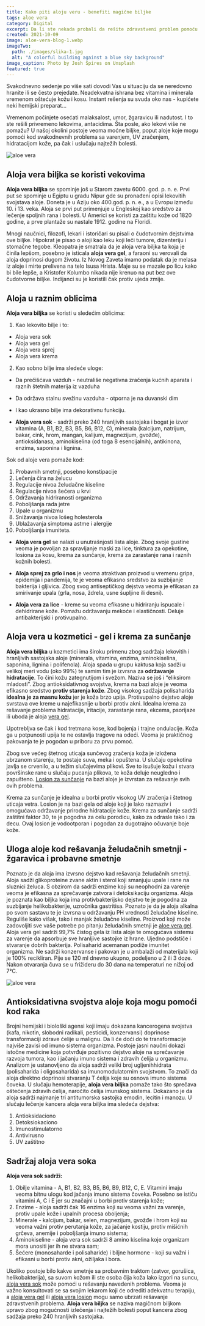 ```yaml
---
title: Kako piti aloju veru - benefiti magične biljke
tags: aloe vera
category: Digital
excerpt: Da li ste nekada probali da rešite zdravstveni problem pomoću lekovitih biljaka? Da li znate lekovita svojstva aloje?
created: 2021-10-09
image: aloe-vera-blog-1.webp
imageTwo:
  path: ./images/slika-1.jpg
  alt: "A colorful building against a blue sky background"
image_caption: Photo by Josh Spires on Unsplash
featured: true
---
```


Svakodnevno sedenje po više sati dovodi Vas u situaciju da se neredovno hranite ili se često prejedate. Neadekvatna ishrana bez vitamina i minerala vremenom oštećuje kožu i kosu. Instant rešenja su svuda oko nas - kupićete neki hemijski preparat...

Vremenom počinjete osećati malaksalost, umor, žgaravicu ili nadutost. I to ste rešili privremeno lekovima, antacidima. Šta posle, ako lekovi više ne pomažu? U našoj okolini postoje veoma moćne biljke, poput aloje koje mogu pomoći kod svakodnevnih problema sa varenjem, UV zračenjem, hidratacijom kože, pa čak i uslučaju najtežih bolesti.

![aloe vera](./images/aloe-vera-blog-3.webp)

Aloja vera biljka se koristi vekovima
-------------------------------------

**Aloja vera biljka** se spominje još u Starom zavetu 6000. god. p. n. e. Prvi put se spominje u Egiptu u gradu Nipur gde su pronađeni opisi lekovitih svojstava aloje. Doneta je u Aziju oko 400.god. p. n. e., a u Evropu između 10. i 13. veka. Aloja se prvi put primenjuje u Engleskoj kao sredstvo za lečenje spoljnih rana i bolesti. U Americi se koristi za zaštitu kože od 1820 godine, a prve plantaže su nastale 1912. godine na Floridi.

Mnogi naučnici, filozofi, lekari i istoričari su pisali o čudotvornim dejstvima ove biljke. Hipokrat je pisao o aloji kao leku koji leči tumore, dizenteriju i stomačne tegobe. Kleopatra je smatrala da je aloja vera biljka ta koja je činila lepšom, posebno je isticala **aloja vera gel**, a faraoni su verovali da aloja doprinosi dugom životu.
Iz Novog Zaveta imamo podatak da je melasa iz aloje i mirte prelivena na telo Isusa Hrista. Maje su se mazale po licu kako bi bile lepše, a Kristofer Kolumbo nikada nije krenuo na put bez ove čudotvorne biljke. Indijanci su je koristili čak protiv ujeda zmije.

## Aloja u raznim oblicima

**Aloja vera biljka** se koristi u sledećim oblicima:

1. Kao lekovito bilje i to:

- Aloja vera sok
- Aloja vera gel
- Aloja vera sprej
- Aloja vera krema

2. Kao sobno bilje ima sledeće uloge:

- Da prečišćava vazduh - neutrališe negativna zračenja kućnih aparata i raznih štetnih materija iz vazduha
- Da održava stalnu svežinu vazduha - otporna je na duvanski dim
- I kao ukrasno bilje ima dekorativnu funkciju.

- **Aloja vera sok** - sadrži preko 240 hranljivih sastojaka i bogat je izvor vitamina (A, B1, B2, B3, B5, B6, B12, C), minerala (kalcijum, natrijum, bakar, cink, hrom, mangan, kalijum, magnezijum, gvožđe), antioksidanasa, aminokiselina (od toga 8 esencijalnih), antikinona, enzima, saponina i lignina.

Sok od aloje vera pomaže kod:

1.  Probavnih smetnji, posebno konstipacije
2.  Lečenja čira na želucu
3.  Regulacije nivoa želudačne kiseline
4.  Regulacije nivoa šećera u krvi
5.  Održavanja hidriranosti organizma
6.  Poboljšanja rada jetre
7.  Upale u organizmu
8.  Snižavanja nivoa lošeg holesterola
9.  Ublažavanja simptoma astme i alergije
10. Poboljšanja imuniteta.

- **Aloja vera gel** se nalazi u unutrašnjosti lista aloje. Zbog svoje gustine veoma je povoljan za spravljanje maski za lice, tinktura za opekotine, losiona za kosu, krema za sunčanje, krema za zarastanje rana i raznih kožnih bolesti.

- **Aloja sprej za grlo i nos** je veoma atraktivan proizvod u vremenu gripa, epidemija i pandemija, te je veoma efikasno sredstvo za suzbijanje bakterija i gljivica. Zbog svog antiseptičkog dejstva veoma je efikasan za smirivanje upala (grla, nosa, ždrela, usne šupljine ili desni).

- **Aloja vera za lice** - kreme su veoma efikasne u hidriranju ispucale i dehidrirane kože. Pomažu održavanju mekoće i elastičnosti. Deluje antibakterijski i protivupalno.

## Aloja vera u kozmetici - gel i krema za sunčanje

**Aloja vera biljka** u kozmetici ima široku primenu zbog sadržaja lekovitih i hranljivih sastojaka aloje (minerala, vitamina, enzima, aminokiselina, saponina, lignina i polifenola). Aloja spada u grupu kaktusa koja sadži u velikoj meri vodu (oko 99%) te samim tim je izvrsna za **održavanje hidratacije**. To čini kožu zategnutijom i svežom. Naziva se još i “eliksirom mladosti”. Zbog antioksidativnog svojstva, krema na bazi aloje je veoma efikasno sredstvo **protiv starenja kože**. Zbog visokog sadžaja polisaharida **idealna je za masnu kožu** jer je koža brzo upija. Protivupalno dejstvo aloje svrstava ove kreme u najefikasnije u borbi protiv akni. Idealna krema za rešavanje problema hidratacije, iritacije, zarastanje rana, ekcema, psorijaze ili uboda je aloja [vera gel](https://flpshop.rs/nega-koze/11694/aloe-vera-gelly/360000954255/personal.html).

Upotrebljva se čak i kod tretmana kose, kod bojenja i trajne ondulacije. Koža ga u potpunosti upija te ne ostavlja tragove na odeći. Veoma je praktičnog pakovanja te je pogodan u priboru za prvu pomoć.

Zbog sve većeg štetnog uticaja sunčevog zračenja koža je izložena ubrzanom starenju, te postaje suva, meka i opuštena. U slučaju opekotina javlja se crvenilo, a u težim slučajevima plikovi. Sve to isušuje kožu i stvara površinske rane u slučaju pucanja plikova, te koža deluje neugledno i zapušteno. [Losion za sunčanje](https://flpshop.rs/nega-koze/12541/aloe-sunscreen/360000954255/personal.html) na bazi aloje je izvrstan za rešavanje svih ovih problema.

Krema za sunčanje je idealna u borbi protiv visokog UV zračenja i štetnog uticaja vetra. Losion je na bazi gela od aloje koji je lako razmaziv i omogućava održavanje prirodne hidratacije kože. Krema za sunčanje sadrži zaštitni faktor 30, te je pogodna za celu porodicu, kako za odrasle tako i za decu. Ovaj losion je vodootporan i pogodan za dugotrajno očuvanje boje kože.

## Uloga aloje kod rešavanja želudačnih smetnji - žgaravica i probavne smetnje

Poznato je da aloja ima izvrsno dejstvo kad rešavanja želudačnih smetnji. Aloja sadži glikoproteine zvane aktin i sterol koji smanjuju upale i rane na sluznici želuca. S obzirom da sadrži enzime koji su neophodni za varenje veoma je efikasna za sprečavanje zatvora i detoksikaciju organizma. Aloja je poznata kao biljka koja ima protivbakterijsko dejstvo te je pogodna za suzbijanje helikobakterije, uzročnika gastritisa. Poznato je da je aloja alkalna po svom sastavu te je izvrsna u održavanju PH vrednosti želudačne kiseline. Reguliše kako višak, tako i manjak želudačne kiseline. Proizvod koji može zadovoljiti sve vaše potrebe po pitanju želudačnih smetnji je [aloe vera gel](https://flpshop.rs/napici/11837/forever-aloe-vera-gel/360000954255/personal.html).
Aloja vera gel sadrži 99,7% čistog gela iz lista aloje te omogućava sistemu za varenje da apsorbuje sve hranljive sastojke iz hrane. Ujedno podstiče i stvaranje dobrih bakterija. Polisaharid acemanan podiže imunitet organizma. Ne sadrži konzervanse i pakovan je u ambalaži od materijala koji je 100% recikliran. Pije se 120 ml dnevno ukupno, podeljeno u 2 ili 3 doze. Nakon otvaranja čuva se u frižideru do 30 dana na temperaturi ne nižoj od 7°C.

![aloe vera](./images/aloe-vera-blog-2.webp)

## Antioksidativna svojstva aloje koja mogu pomoći kod raka

Brojni hemijski i biološki agensi koji imaju dokazana kancerogena svojstva (kafa, nikotin, slobodni radikali, pesticidi, konzervansi) doprinose transformaciji zdrave ćelije u malignu. Da li će doći do te transformacije najviše zavisi od imuno sistema organizma. Postoje jasni naučni dokazi istočne medicine koja potvrđuje pozitivno dejstvo aloje na sprečavanje razvoja tumora, kao i jačanju imuno sistema i zdravih ćelija u organizmu. Analizom je ustanovljeno da aloja sadrži veliki broj ugljenihhidrata (polisaharida i oligosaharida) sa imunomodulatornim svojstvom. To znači da aloja direktno doprinosi stvaranju T ćelija koje su osnova imuno sistema čoveka.
U slučaju hemoterapije, **aloja vera biljka** pomaže tako što sprečava oštećenja zdravih ćelija, naročito ćelija imunskog sistema. Dokazano je da aloja sadrži najmanje tri antitumorska sastojka emodin, lecitin i manozu. U slučaju lečenje kancera aloja vera biljka ima sledeća dejstva:

1. Antioksidaciono
2. Detoksiokaciono
3. Imunostimulatorno
4. Antivirusno
5. UV zaštitno

## Sadržaj aloja vera soka

**Aloja vera sok sadrži:**

1. Obilje vitamina - A, B1, B2, B3, B5, B6, B9, B12, C, E. Vitamini imaju veoma bitnu ulogu kod jačanja imuno sistema čoveka. Posebno se ističu vitamini A, C i E jer su značajni u borbi protiv starenja kože;
2. Enzime - aloja sadrži čak 16 enzima koji su veoma važni za varenje, protiv upale kože i upalnih procesa oboljenja;
3. Minerale - kalcijum, bakar, selen, magnezijum, gvožđe i hrom koji su veoma važni protiv perutanja kože, za jačanje kostiju, protiv mišićnih grčeva, anemije i poboljšanja imuno sistema;
4. Aminokiseline - aloja vera sok sadrži 8 amino kiselina koje organizam mora unositi jer ih ne stvara sam;
5. Šećere (monosaharde i polisaharide) i biljne hormone - koji su važni i efikasni u borbi protiv akni, ožiljaka i bora.

Ukoliko postoje bilo kakve smetnje sa probavnim traktom (zatvor, gorušica, helikobakterija), sa suvom kožom ili ste osoba čija koža lako izgori na suncu, [aloja vera sok](https://flpshop.rs/napici/11837/forever-aloe-vera-gel/360000954255/personal.html) može pomoći u rešavanju navedenih problema. Veoma je važno konsultovati se sa svojim lekarom koji će odrediti adekvatnu terapiju, a [aloja vera gel](https://flpshop.rs/nega-koze/11694/aloe-vera-gelly/360000954255/personal.html) ili [aloja vera losion](https://flpshop.rs/nega-koze/12541/aloe-sunscreen/360000954255/personal.html) mogu samo ubrzati rešavanje zdravstvenih problema. **Aloja vera biljka** se naziva magičnom biljkom upravo zbog mogućnosti izlečenja i najtežih bolesti poput kancera zbog sadžaja preko 240 hranljivih sastojaka.
